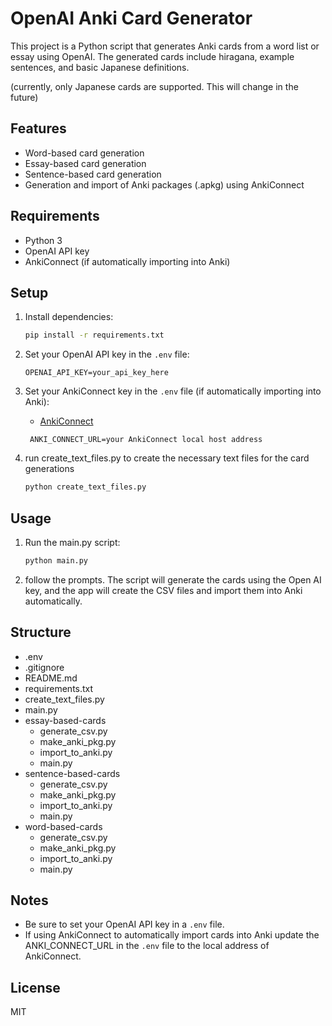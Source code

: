 # OpenAI Anki Card Generator

This project is a Python script that generates Anki cards from a word list or essay using OpenAI. The generated cards include hiragana, example sentences, and basic Japanese definitions.

(currently, only Japanese cards are supported. This will change in the future)

## Features

- Word-based card generation
- Essay-based card generation
- Sentence-based card generation
- Generation and import of Anki packages (.apkg) using AnkiConnect

## Requirements

- Python 3
- OpenAI API key
- AnkiConnect (if automatically importing into Anki)

## Setup

1. Install dependencies:
   ```bash
   pip install -r requirements.txt
   ```
2. Set your OpenAI API key in the `.env` file:
   ```
   OPENAI_API_KEY=your_api_key_here
   ```
3. Set your  AnkiConnect key in the `.env` file (if automatically importing into Anki):
   - [AnkiConnect](https://ankiweb.net/shared/info/2055492159)

   ```
    ANKI_CONNECT_URL=your AnkiConnect local host address
   ```

4. run create_text_files.py to create the necessary text files for the card generations
   ```bash
   python create_text_files.py
   ```

## Usage

1. Run the main.py script:

   ```bash
   python main.py
   ```

2. follow the prompts. The script will generate the cards using the Open AI key, and the app will create the CSV files and import them into Anki automatically.

## Structure

- .env
- .gitignore
- README.md
- requirements.txt
- create_text_files.py
- main.py
- essay-based-cards
  - generate_csv.py
  - make_anki_pkg.py
  - import_to_anki.py
  - main.py
- sentence-based-cards
  - generate_csv.py
  - make_anki_pkg.py
  - import_to_anki.py
  - main.py
- word-based-cards
  - generate_csv.py
  - make_anki_pkg.py
  - import_to_anki.py
  - main.py


## Notes

- Be sure to set your OpenAI API key in a `.env` file.
- If using AnkiConnect to automatically import cards into Anki update the ANKI_CONNECT_URL in the `.env` file to the local address of AnkiConnect.

## License

MIT

